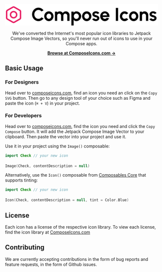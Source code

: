 <p align="center">
  <a href="https://composeicons.com" target="_blank">
    <img src="./art/logo.svg">
  </a>
</p>

<p align="center">
  We've converted the Internet's most popular icon libraries to Jetpack Compose Image Vectors, so you'll never run out of icons to use in your Compose apps.
<p>

<p align="center">
  <a href="https://composeicons.com"><strong>Browse at ComposeIcons.com &rarr;</strong></a>
</p>

## Basic Usage

### For Designers

Head over to [composeicons.com](https://composeicons.com), find an icon you need an click on
the `Copy SVG` button. Then go to any design tool of your choice such as Figma and paste the icon (`⌘ + V`) in your project.

### For Developers

Head over to [composeicons.com](https://composeicons.com), find the icon you need and click the `Copy Compose` button. 
It will add the Jetpack Compose Image Vector to your clipboard. Then paste the vector into your project and use it.

Use it in your project using the `Image()` composable:

```kotlin
import Check // your new icon

Image(Check, contentDescription = null)
```

Alternatively, use the `Icon()` composable from [Composables Core](https://composablescore.com) that supports tinting:

```kotlin
import Check // your new icon

Icon(Check, contentDescription = null, tint = Color.Blue)
```

## License

Each icon has a license of the respective icon library. To view each license, find the icon library
at [ComposeIcons.com](https://composeicons.com)

## Contributing

We are currently accepting contributions in the form of bug reports and feature requests, in the form of Github issues.
